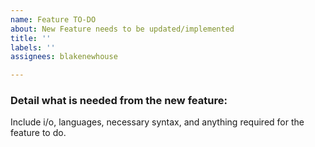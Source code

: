 ```yaml
---
name: Feature TO-DO
about: New Feature needs to be updated/implemented
title: ''
labels: ''
assignees: blakenewhouse

---
```


### Detail what is needed from the new feature:

Include i/o, languages, necessary syntax, and anything required for the feature to do.
